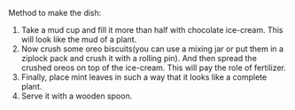 Method to make the dish:

1. Take a mud cup and fill it more than half with chocolate ice-cream. This will look like the mud of a plant.
2. Now crush some oreo biscuits(you can use a mixing jar or put them in a ziplock pack and crush it with a rolling pin). And then 
   spread the crushed oreos on top of the ice-cream. This will pay the role of fertilizer.
3. Finally, place mint leaves in such a way that it looks like a complete plant.
4. Serve it with a wooden spoon.
